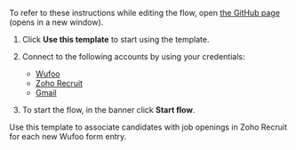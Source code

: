 To refer to these instructions while editing the flow, open [the GitHub page](https://github.com/ot4i/app-connect-templates/blob/main/resources/markdown/Associate%20%candidates%20%with%20%job%20%openings%20%in%20%Zoho%20%Recruit%20%for%20%each%20%new%20%Wufoo%20%form%20%entry_instructions.md) (opens in a new window).


1. Click **Use this template** to start using the template.
2. Connect to the following accounts by using your credentials:
   - [Wufoo](https://ibm.biz/acwufoo)
   - [Zoho Recruit](https://ibm.biz/aczohorecruit) 
   - [Gmail](https://ibm.biz/acgmail) 

3. To start the flow, in the banner click **Start flow**.

Use  this template to associate candidates with job openings in Zoho Recruit for each new Wufoo form entry.


